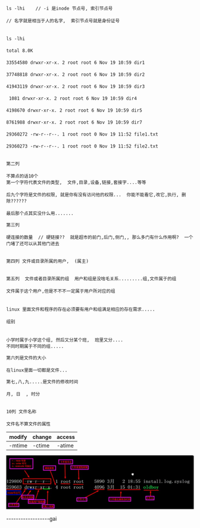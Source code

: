 ```

ls -lhi    // -i 是inode 节点号, 索引节点号

// 名字就是相当于人的名字,  索引节点号就是身份证号


ls -lhi

total 8.0K

33554580 drwxr-xr-x. 2 root root 6 Nov 19 10:59 dir1

37748818 drwxr-xr-x. 2 root root 6 Nov 19 10:59 dir2

41943119 drwxr-xr-x. 2 root root 6 Nov 19 10:59 dir3

 1081 drwxr-xr-x. 2 root root 6 Nov 19 10:59 dir4

4198670 drwxr-xr-x. 2 root root 6 Nov 19 10:59 dir5

8761988 drwxr-xr-x. 2 root root 6 Nov 19 10:59 dir7

29360272 -rw-r--r--. 1 root root 0 Nov 19 11:52 file1.txt

29360273 -rw-r--r--. 1 root root 0 Nov 19 11:52 file2.txt
```



```

第二列

不算点的话10个
第一个字符代表文件的类型,  文件,目录,设备,链接,套接字....等等
 
后九个字符是文件的权限, 就是你有没有访问他的权限...  你能不能看它,改它,执行, 删除??????

最后那个点其实没什么用.......

```



```
第三列

硬连接的数量  // 硬链接??  就是超市的前门,后门,侧门,, 那么多门有什么作用啊?  一个门堵了还可以从其他门进去

```


```

第四列 文件或目录所属的用户,  (属主)

```


```

第五列  文件或者目录所属的组  用户和组是没啥毛关系.........组,文件属于的组

文件属于这个用户,但是不不不一定属于用户所对应的组


linux 里面文件和程序的存在必须要有用户和组满足相应的存在需求.....

组别


小学时属于小学这个组, 然后又分某个班,  班里又分....
不同时期属于不同的组.....
```


```
第六列是文件的大小

在linux里面一切都是文件...

```


```
第七,八,九.....是文件的修改时间

月, 日  , 时分
```



```

10列 文件名称

文件名不算文件的属性

```


| modify | change | access |
|---|---|---|
| -mtime | -ctime | -atime |


![04filecontent](image/04filecontent.png)


------------------gai


```

```


```

```


```

```

```

```
